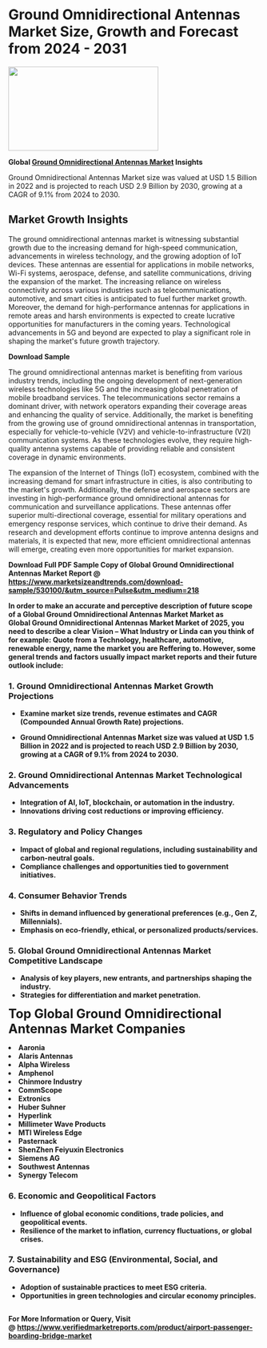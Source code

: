 <H1>Ground Omnidirectional Antennas Market Size, Growth and Forecast from 2024 - 2031</H1><img class="aligncenter size-medium wp-image-584254" src="https://thirdeyenews.in/wp-content/uploads/2024/09/Global-Market-Research-300x168.jpeg" alt="" width="300" height="168" /><p><strong>Global&nbsp;<a href="https://www.marketsizeandtrends.com/download-sample/530100/&amp;utm_source=Pulse&amp;utm_medium=218">Ground Omnidirectional Antennas Market</a> Insights</strong></p><p>Ground Omnidirectional Antennas Market size was valued at USD 1.5 Billion in 2022 and is projected to reach USD 2.9 Billion by 2030, growing at a CAGR of 9.1% from 2024 to 2030.</p><p><h2>Market Growth Insights</h2> <p>The ground omnidirectional antennas market is witnessing substantial growth due to the increasing demand for high-speed communication, advancements in wireless technology, and the growing adoption of IoT devices. These antennas are essential for applications in mobile networks, Wi-Fi systems, aerospace, defense, and satellite communications, driving the expansion of the market. The increasing reliance on wireless connectivity across various industries such as telecommunications, automotive, and smart cities is anticipated to fuel further market growth. Moreover, the demand for high-performance antennas for applications in remote areas and harsh environments is expected to create lucrative opportunities for manufacturers in the coming years. Technological advancements in 5G and beyond are expected to play a significant role in shaping the market's future growth trajectory.</p> <p><strong>Download Sample</strong></p> <p>The ground omnidirectional antennas market is benefiting from various industry trends, including the ongoing development of next-generation wireless technologies like 5G and the increasing global penetration of mobile broadband services. The telecommunications sector remains a dominant driver, with network operators expanding their coverage areas and enhancing the quality of service. Additionally, the market is benefiting from the growing use of ground omnidirectional antennas in transportation, especially for vehicle-to-vehicle (V2V) and vehicle-to-infrastructure (V2I) communication systems. As these technologies evolve, they require high-quality antenna systems capable of providing reliable and consistent coverage in dynamic environments.</p> <p>The expansion of the Internet of Things (IoT) ecosystem, combined with the increasing demand for smart infrastructure in cities, is also contributing to the market's growth. Additionally, the defense and aerospace sectors are investing in high-performance ground omnidirectional antennas for communication and surveillance applications. These antennas offer superior multi-directional coverage, essential for military operations and emergency response services, which continue to drive their demand. As research and development efforts continue to improve antenna designs and materials, it is expected that new, more efficient omnidirectional antennas will emerge, creating even more opportunities for market expansion.</p> <p><strong></p><p><span class=""><strong>Download Full PDF Sample Copy of Global Ground Omnidirectional Antennas Market Report</strong> @ <a href="https://www.marketsizeandtrends.com/download-sample/530100/&amp;utm_source=Pulse&amp;utm_medium=218" target="_blank">https://www.marketsizeandtrends.com/download-sample/530100/&amp;utm_source=Pulse&amp;utm_medium=218</a></span></p><p>In order to make an accurate and perceptive description of future scope of a Global&nbsp;Ground Omnidirectional Antennas Market Market as Global&nbsp;Ground Omnidirectional Antennas Market Market of 2025, you need to describe a clear Vision &ndash; What Industry or Linda can you think of for example: Quote from a Technology, healthcare, automotive, renewable energy, name the market you are Reffering to. However, some general trends and factors usually impact market reports and their future outlook include:</p><h3>1.&nbsp;<strong>Ground Omnidirectional Antennas Market Growth Projections</strong></h3><ul><li>Examine market size trends, revenue estimates and CAGR (Compounded Annual Growth Rate) projections.</li><li><p>Ground Omnidirectional Antennas Market size was valued at USD 1.5 Billion in 2022 and is projected to reach USD 2.9 Billion by 2030, growing at a CAGR of 9.1% from 2024 to 2030.</p></li></ul><h3>2.&nbsp;<strong>Ground Omnidirectional Antennas Market Technological Advancements</strong></h3><ul><li>Integration of AI, IoT, blockchain, or automation in the industry.</li><li>Innovations driving cost reductions or improving efficiency.</li></ul><h3>3.&nbsp;<strong>Regulatory and Policy Changes</strong></h3><ul><li>Impact of global and regional regulations, including sustainability and carbon-neutral goals.</li><li>Compliance challenges and opportunities tied to government initiatives.</li></ul><h3>4.&nbsp;<strong>Consumer Behavior Trends</strong></h3><ul><li>Shifts in demand influenced by generational preferences (e.g., Gen Z, Millennials).</li><li>Emphasis on eco-friendly, ethical, or personalized products/services.</li></ul><h3>5.&nbsp;<strong>Global Ground Omnidirectional Antennas Market Competitive Landscape</strong></h3><ul><li>Analysis of key players, new entrants, and partnerships shaping the industry.</li><li>Strategies for differentiation and market penetration.</li></ul><p data-pm-slice="1 1 []"><span style="color: inherit; font-family: inherit; font-size: 25px;">Top Global Ground Omnidirectional Antennas Market Companies</span></p><div class="" data-test-id=""><p><li>Aaronia</li><li> Alaris Antennas</li><li> Alpha Wireless</li><li> Amphenol</li><li> Chinmore Industry</li><li> CommScope</li><li> Extronics</li><li> Huber Suhner</li><li> Hyperlink</li><li> Millimeter Wave Products</li><li> MTI Wireless Edge</li><li> Pasternack</li><li> ShenZhen Feiyuxin Electronics</li><li> Siemens AG</li><li> Southwest Antennas</li><li> Synergy Telecom</li></p></div><h3>6.&nbsp;<strong>Economic and Geopolitical Factors</strong></h3><ul><li>Influence of global economic conditions, trade policies, and geopolitical events.</li><li>Resilience of the market to inflation, currency fluctuations, or global crises.</li></ul><h3>7.&nbsp;<strong>Sustainability and ESG (Environmental, Social, and Governance)</strong></h3><ul><li>Adoption of sustainable practices to meet ESG criteria.</li><li>Opportunities in green technologies and circular economy principles.</li></ul><h2><strong style="font-size: 14px;">For More Information or Query, Visit @&nbsp;</strong><a style="background-color: #ffffff; font-size: 14px;" href="https://www.marketsizeandtrends.com/report/ground-omnidirectional-antennas-market/" target="_blank">https://www.verifiedmarketreports.com/product/airport-passenger-boarding-bridge-market</a></h2>
